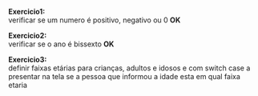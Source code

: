 **Exercicio1:**<br>
verificar se um numero é positivo, negativo ou 0 **OK**

**Exercicio2:**<br>
verificar se o ano é bissexto **OK**

**Exercicio3:**<br>
definir faixas etárias para crianças, adultos e idosos e com switch case a presentar
na tela se a pessoa que informou a idade esta em qual faixa etaria